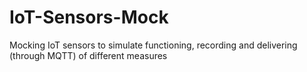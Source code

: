# IoT-Sensors-Mock
Mocking IoT sensors to simulate functioning, recording and delivering (through MQTT) of different measures
